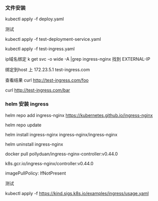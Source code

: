 
### 文件安装

kubectl apply -f deploy.yaml

测试

kubectl apply -f test-deployment-service.yaml

kubectl apply -f test-ingress.yaml

ip域名绑定
 k get svc -o wide -A |grep ingress-nginx  找到 EXTERNAL-IP

 绑定到host 上
172.23.5.1 test-ingress.com


查看结果
curl http://test-ingress.com/foo

curl http://test-ingress.com/bar



### helm 安装 ingress
helm repo add ingress-nginx https://kubernetes.github.io/ingress-nginx

helm repo update

helm install ingress-nginx ingress-nginx/ingress-nginx

helm uninstall ingress-nginx

docker pull pollyduan/ingress-nginx-controller:v0.44.0

k8s.gcr.io/ingress-nginx/controller:v0.44.0

imagePullPolicy: IfNotPresent

测试

kubectl apply -f https://kind.sigs.k8s.io/examples/ingress/usage.yaml






